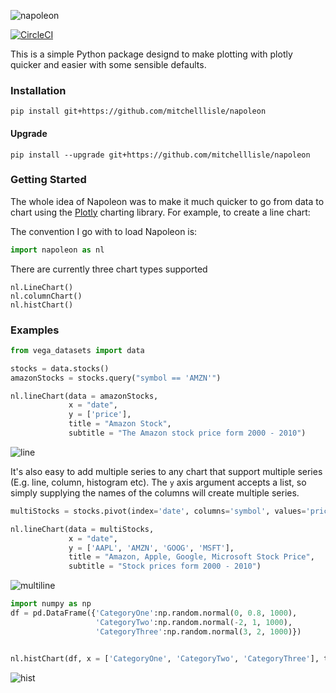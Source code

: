 ![napoleon](https://user-images.githubusercontent.com/18128531/37870451-411a3646-3022-11e8-9f63-9cf10d71d1cf.png)

[![CircleCI](https://circleci.com/gh/mitchelllisle/napoleon.svg?style=svg)](https://circleci.com/gh/mitchelllisle/napoleon)

This is a simple Python package designd to make plotting with plotly quicker and easier with some sensible defaults.

### Installation
`pip install git+https://github.com/mitchelllisle/napoleon`

#### Upgrade
`pip install --upgrade git+https://github.com/mitchelllisle/napoleon`

### Getting Started
The whole idea of Napoleon was to make it much quicker to go from data to chart using the [Plotly](https://plot.ly/) charting library. For example, to create a line chart:

The convention I go with to load Napoleon is:

```python
import napoleon as nl
```

There are currently three chart types supported
```
nl.LineChart()
nl.columnChart()
nl.histChart()
```

### Examples
```python
from vega_datasets import data

stocks = data.stocks()
amazonStocks = stocks.query("symbol == 'AMZN'")

nl.lineChart(data = amazonStocks,
             x = "date",
             y = ['price'],
             title = "Amazon Stock",
             subtitle = "The Amazon stock price form 2000 - 2010")
```
![line](https://user-images.githubusercontent.com/18128531/37870398-ee950b2c-3020-11e8-9d42-4cad80c335df.png)

It's also easy to add multiple series to any chart that support multiple series (E.g. line, column, histogram etc). The `y` axis argument accepts a list, so simply supplying the names of the columns will create multiple series.
```python
multiStocks = stocks.pivot(index='date', columns='symbol', values='price').reset_index()

nl.lineChart(data = multiStocks, 
             x = "date", 
             y = ['AAPL', 'AMZN', 'GOOG', 'MSFT'],
             title = "Amazon, Apple, Google, Microsoft Stock Price",
             subtitle = "Stock prices form 2000 - 2010")
```
![multiline](https://user-images.githubusercontent.com/18128531/37870397-ee5baa08-3020-11e8-8c96-8bc665976670.png)

```python
import numpy as np
df = pd.DataFrame({'CategoryOne':np.random.normal(0, 0.8, 1000),
                   'CategoryTwo':np.random.normal(-2, 1, 1000),
                   'CategoryThree':np.random.normal(3, 2, 1000)})


nl.histChart(df, x = ['CategoryOne', 'CategoryTwo', 'CategoryThree'], title = "Histogram")
```
![hist](https://user-images.githubusercontent.com/18128531/37870399-eecc60c2-3020-11e8-969e-73b46e046fde.png)
